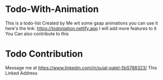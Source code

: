 ﻿# Todo-With-Animation

This is a todo-list Created by Me wit some gsap animations
you can use it here's the link:  https://todoniation.netlify.app
I will add more features to it
You Can also contribute to this

# Todo Contribution 
Message me at https://www.linkedin.com/in/sujal-patel-5b5788323/ This Linked Address
